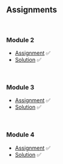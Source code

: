 ## Assignments 

<br>

### Module 2
- [Assignment](https://ngzhekai.github.io/Coursera-Module-2-Coding-Assignment/) ✅
- [Solution](https://github.com/ngzhekai/Coursera-Module-2-Coding-Assignment.git) ✅

<br>

### Module 3
- [Assignment](https://ngzhekai.github.io/Coursera-Module-3-Coding-Assignment/) ✅
- [Solution](https://github.com/ngzhekai/coursera-front-end-web-development-course/tree/main/Module-3) ✅

<br>

### Module 4
- [Assignment](https://ngzhekai.github.io/Coursera-Module-4-Coding-Assignment/) ✅
- [Solution](https://github.com/ngzhekai/coursera-front-end-web-development-course/tree/main/Module-3) ✅
